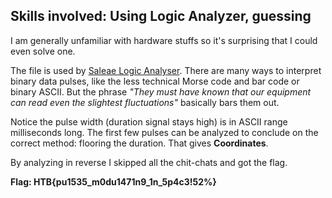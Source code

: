 ## Skills involved: Using Logic Analyzer, guessing

I am generally unfamiliar with hardware stuffs so it's surprising that I could even solve one.

The file is used by [Saleae Logic Analyser](https://www.saleae.com/downloads/). There are many ways to interpret binary data pulses, like the less technical Morse code and bar code or binary ASCII.
But the phrase *"They must have known that our equipment can read even the slightest fluctuations"* basically bars them out.

Notice the pulse width (duration signal stays high) is in ASCII range milliseconds long. The first few pulses can be analyzed to conclude on the correct method: flooring the duration. That gives **Coordinates**.

By analyzing in reverse I skipped all the chit-chats and got the flag.

**Flag: HTB{pu1535_m0du1471n9_1n_5p4c3!52%}**
